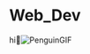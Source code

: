 # Web_Dev
hi👋![PenguinGIF](https://github.com/user-attachments/assets/df634829-8ab2-41f8-a945-6991b3255052)

